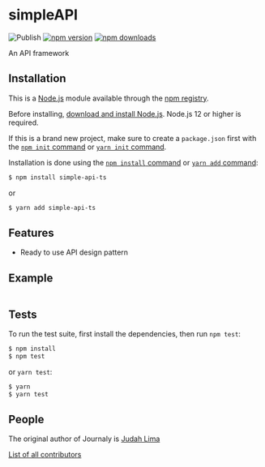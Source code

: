 # simpleAPI
![Publish](https://github.com/EvoxGroup/simpleAPI/workflows/Publish/badge.svg)
[![npm version](https://badge.fury.io/js/simple-api-ts.svg)](https://badge.fury.io/js/simple-api-ts)
[![npm downloads](https://img.shields.io/npm/dt/simple-api-ts.svg)](https://img.shields.io/npm/dt/simple-api-ts.svg)

An API framework

## Installation

This is a [Node.js](https://nodejs.org/en/) module available through the
[npm registry](https://www.npmjs.com/).

Before installing, [download and install Node.js](https://nodejs.org/en/download/).
Node.js 12 or higher is required.

If this is a brand new project, make sure to create a `package.json` first with
the [`npm init` command](https://docs.npmjs.com/creating-a-package-json-file) or [`yarn init` command](https://classic.yarnpkg.com/en/docs/cli/init/).

Installation is done using the
[`npm install` command](https://docs.npmjs.com/getting-started/installing-npm-packages-locally)
or [`yarn add` command](https://classic.yarnpkg.com/en/docs/cli/add):

```bash
$ npm install simple-api-ts
```
or
```bash
$ yarn add simple-api-ts
```

## Features

  * Ready to use API design pattern

## Example

```ts

```

## Tests

  To run the test suite, first install the dependencies, then run `npm test`:

```bash
$ npm install
$ npm test
```
or `yarn test`:
```bash
$ yarn
$ yarn test
```

## People

The original author of Journaly is [Judah Lima](https://github.com/Judahh)

[List of all contributors](https://github.com/EvoxGroup/simpleAPI/graphs/contributors)
